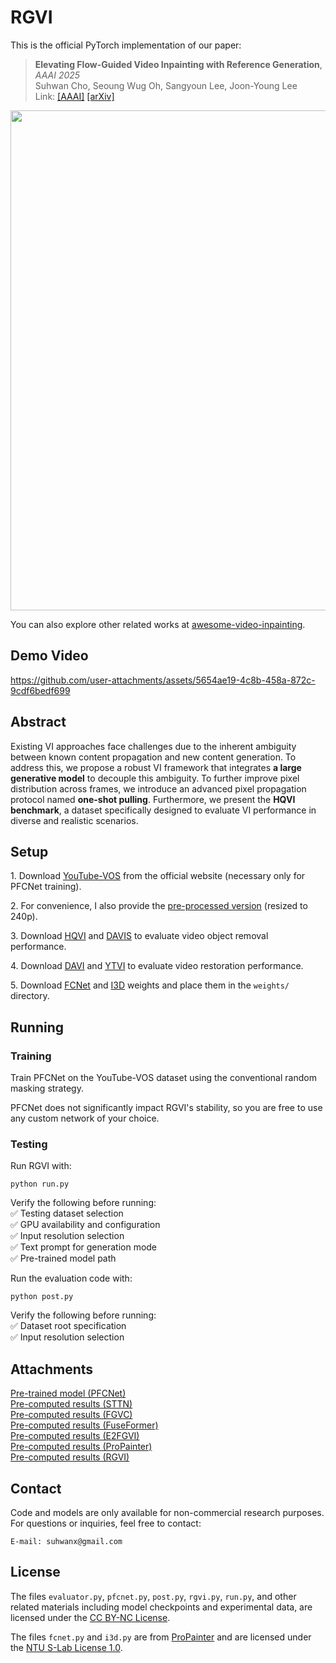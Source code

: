 # RGVI

This is the official PyTorch implementation of our paper:

> **Elevating Flow-Guided Video Inpainting with Reference Generation**, *AAAI 2025*\
> Suhwan Cho, Seoung Wug Oh, Sangyoun Lee, Joon-Young Lee\
> Link: [[AAAI]](https://ojs.aaai.org/index.php/AAAI/article/download/32255/34410) [[arXiv]](https://arxiv.org/abs/2412.08975)

<img src="https://github.com/user-attachments/assets/04bd58ff-330e-4e6e-8b5f-402d0afade6d" width=800>


You can also explore other related works at [awesome-video-inpainting](https://github.com/suhwan-cho/awesome-video-inpainting).


## Demo Video
https://github.com/user-attachments/assets/5654ae19-4c8b-458a-872c-9cdf6bedf699


## Abstract
Existing VI approaches face challenges due to the inherent ambiguity between known content propagation and new content generation. 
To address this, we propose a robust VI framework that integrates **a large generative model** to decouple this ambiguity. To further 
improve pixel distribution across frames, we introduce an advanced pixel propagation protocol named **one-shot pulling**. Furthermore, 
we present the **HQVI benchmark**, a dataset specifically designed to evaluate VI performance in diverse and realistic scenarios.


## Setup
1\. Download [YouTube-VOS](https://competitions.codalab.org/competitions/19544#participate-get-data) from the official website (necessary only for PFCNet training).

2\. For convenience, I also provide the [pre-processed version](https://drive.google.com/file/d/1DcD94HyluwyZgQtN1Y82kM4BHvb2454k/view?usp=drive_link) (resized to 240p).

3\. Download [HQVI](https://drive.google.com/file/d/1eiscxJO2o8qVlHX52sul2Pz8elOwSWUP/view?usp=drive_link) and 
[DAVIS](https://drive.google.com/file/d/1fBdMdhyStDGurVqgIp8_1SMVb0uIRqIH/view?usp=drive_link) to evaluate video object removal performance.

4\. Download [DAVI](https://drive.google.com/file/d/1i-hNki4Jrmiqg6226AIgN1v5PIL1Epm6/view?usp=drive_link) and 
[YTVI](https://drive.google.com/file/d/1MpJCdakKkMZIHg3cqQ2epVxRo0YKCrGY/view?usp=drive_link) to evaluate video restoration performance.

5\. Download [FCNet](https://drive.google.com/file/d/1KNetMWeYVlgrhgguw45uRfoJDmljw5hT/view?usp=drive_link) and [I3D](https://drive.google.com/file/d/1NhI0rDu7BeqNm0oyxS0jHxjQqhfelx8I/view?usp=drive_link) weights and place them in the ``weights/`` directory.




## Running

### Training
Train PFCNet on the YouTube-VOS dataset using the conventional random masking strategy.

PFCNet does not significantly impact RGVI's stability, so you are free to use any custom network of your choice.


### Testing
Run RGVI with:
```
python run.py
```

Verify the following before running:\
✅ Testing dataset selection\
✅ GPU availability and configuration\
✅ Input resolution selection\
✅ Text prompt for generation mode\
✅ Pre-trained model path


Run the evaluation code with:
```
python post.py
```

Verify the following before running:\
✅ Dataset root specification\
✅ Input resolution selection


## Attachments
[Pre-trained model (PFCNet)](https://drive.google.com/file/d/1wknOIQmOnzPtLpN1Ydfb698tUZVOYuKF/view?usp=drive_link)\
[Pre-computed results (STTN)](https://drive.google.com/file/d/1o7UpiQMtoRFDO080JeDM6h27yPsaMRAA/view?usp=drive_link)\
[Pre-computed results (FGVC)](https://drive.google.com/file/d/17mrUlb23Mr4HVaPVDVVaJZmtIq_qEc9V/view?usp=drive_link)\
[Pre-computed results (FuseFormer)](https://drive.google.com/file/d/1wX4phJ2TRt_pGw8xhLLZWDbPtwztw0XZ/view?usp=drive_link)\
[Pre-computed results (E2FGVI)](https://drive.google.com/file/d/1XYDJPqytDok9DwL0kzPJD3GVZhRCRKC3/view?usp=drive_link)\
[Pre-computed results (ProPainter)](https://drive.google.com/file/d/1S_cA788ThoZ6kujB67CdX0YyAwMdnb2N/view?usp=drive_link)\
[Pre-computed results (RGVI)](https://drive.google.com/file/d/1d65KFF91rV8Rvu8io5hVb7yJKOT5Jsbo/view?usp=drive_link)


## Contact
Code and models are only available for non-commercial research purposes.\
For questions or inquiries, feel free to contact:
```
E-mail: suhwanx@gmail.com
```


## License
The files ``evaluator.py``, ``pfcnet.py``, ``post.py``, ``rgvi.py``, ``run.py``, and other related materials 
including model checkpoints and experimental data, are licensed under the
[CC BY-NC License](https://creativecommons.org/licenses/by-nc/4.0/).


The files ``fcnet.py`` and ``i3d.py`` are from [ProPainter](https://github.com/sczhou/ProPainter) and are licensed 
under the [NTU S-Lab License 1.0](https://github.com/sczhou/ProPainter/blob/main/LICENSE).


